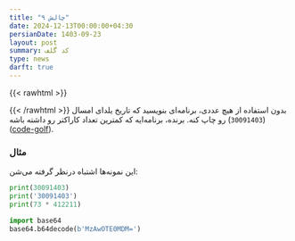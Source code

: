 ```yaml
---
title: "چالش ۹"
date: 2024-12-13T00:00:00+04:30
persianDate: 1403-09-23
layout: post
summary: کد گلف
type: news
darft: true
---
```

{{< rawhtml >}}
<style>
.highlight {
    background-color: #303030;
}
code {
    direction: ltr;
}
</style>
{{< /rawhtml >}}
بدون استفاده از هیچ عددی، برنامه‌ای بنویسید که تاریخ یلدای امسال (`30091403`) رو چاپ کنه.
برنده، برنامه‌ایه که کمترین تعداد کاراکتر رو داشته باشه ([code-golf](https://en.wikipedia.org/wiki/Code_golf)).

### مثال
این نمونه‌ها اشتباه درنظر گرفته می‌شن:

```python
print(30091403)
print('30091403')
print(73 * 412211)

import base64
base64.b64decode(b'MzAwOTE0MDM=')
```
